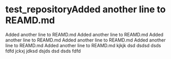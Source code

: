 # test_repositoryAdded another line to REAMD.md
Added another line to REAMD.md
Added another line to REAMD.md
Added another line to REAMD.md
Added another line to REAMD.md
Added another line to REAMD.md
Added another line to REAMD.md
kjkjk
dsd
dsdsd
dsds
fdfd
jckxj
jdksd
dsjds
dsd
dsds
fdfd
